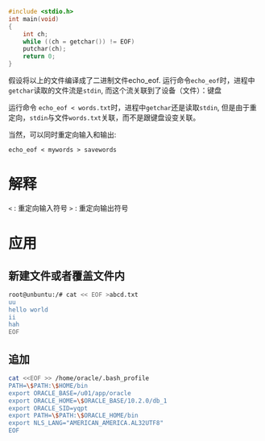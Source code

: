 ```c
#include <stdio.h>
int main(void)
{
    int ch;
    while ((ch = getchar()) != EOF)
    putchar(ch);
    return 0;
}
```

假设将以上的文件编译成了二进制文件echo_eof. 运行命令`echo_eof`时，进程中`getchar`读取的文件流是`stdin`, 而这个流关联到了设备（文件）：键盘

运行命令 `echo_eof < words.txt`时，进程中`getchar`还是读取`stdin`, 但是由于重定向，`stdin`与文件`words.txt`关联，而不是跟键盘设变关联。

当然，可以同时重定向输入和输出:

`echo_eof < mywords > savewords`

# 解释
`<` : 重定向输入符号
`>` : 重定向输出符号

# 应用
## 新建文件或者覆盖文件内
```sh
root@unbuntu:/# cat << EOF >abcd.txt
uu
hello world
ii
hah
EOF
```

## 追加
```sh
cat <<EOF >> /home/oracle/.bash_profile  
PATH=\$PATH:\$HOME/bin  
export ORACLE_BASE=/u01/app/oracle  
export ORACLE_HOME=\$ORACLE_BASE/10.2.0/db_1  
export ORACLE_SID=yqpt 
export PATH=\$PATH:\$ORACLE_HOME/bin  
export NLS_LANG="AMERICAN_AMERICA.AL32UTF8" 
EOF 
```
